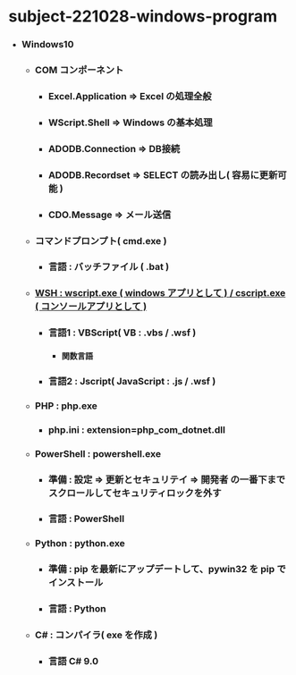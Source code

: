 # subject-221028-windows-program


- ### Windows10
  - ### COM コンポーネント
    - ###	Excel.Application => Excel の処理全般
    - ###	WScript.Shell => Windows の基本処理
    - ###	ADODB.Connection => DB接続
    - ###	ADODB.Recordset  => SELECT の読み出し( 容易に更新可能 )
    - ###	CDO.Message => メール送信
	
  - ###	コマンドプロンプト( cmd.exe )
	  - ### 言語 : バッチファイル ( .bat )
			
  - ### [WSH : wscript.exe ( windows アプリとして ) / cscript.exe ( コンソールアプリとして )](https://ja.wikipedia.org/wiki/Windows_Script_Host)
    - ### 言語1 : VBScript( VB : .vbs / .wsf )
      - #### 関数言語
    - ### 言語2 : Jscript( JavaScript : .js / .wsf )
 
  - ### PHP : php.exe
    - ### php.ini : extension=php_com_dotnet.dll

  - ### PowerShell : powershell.exe
    - ### 準備 : 設定 => 更新とセキュリテイ => 開発者 の一番下までスクロールしてセキュリティロックを外す
    - ### 言語 : PowerShell

  - ### Python : python.exe
    - ### 準備 : pip を最新にアップデートして、pywin32 を pip でインストール
    - ### 言語 : Python

  - ### C# : コンパイラ( exe を作成 )
    - ### 言語 C# 9.0
 


